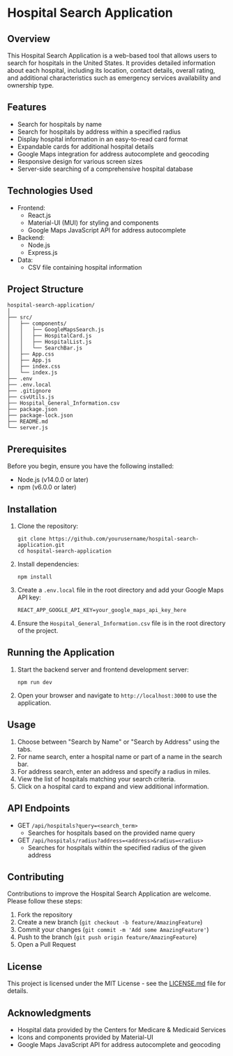 # Hospital Search Application

## Overview

This Hospital Search Application is a web-based tool that allows users to search for hospitals in the United States. It provides detailed information about each hospital, including its location, contact details, overall rating, and additional characteristics such as emergency services availability and ownership type.

## Features

- Search for hospitals by name
- Search for hospitals by address within a specified radius
- Display hospital information in an easy-to-read card format
- Expandable cards for additional hospital details
- Google Maps integration for address autocomplete and geocoding
- Responsive design for various screen sizes
- Server-side searching of a comprehensive hospital database

## Technologies Used

- Frontend:
  - React.js
  - Material-UI (MUI) for styling and components
  - Google Maps JavaScript API for address autocomplete
- Backend:
  - Node.js
  - Express.js
- Data:
  - CSV file containing hospital information

## Project Structure

```
hospital-search-application/
│
├── src/
│   ├── components/
│   │   ├── GoogleMapsSearch.js
│   │   ├── HospitalCard.js
│   │   ├── HospitalList.js
│   │   └── SearchBar.js
│   ├── App.css
│   ├── App.js
│   ├── index.css
│   └── index.js
├── .env
├── .env.local
├── .gitignore
├── csvUtils.js
├── Hospital_General_Information.csv
├── package.json
├── package-lock.json
├── README.md
└── server.js
```

## Prerequisites

Before you begin, ensure you have the following installed:
- Node.js (v14.0.0 or later)
- npm (v6.0.0 or later)

## Installation

1. Clone the repository:
   ```
   git clone https://github.com/yourusername/hospital-search-application.git
   cd hospital-search-application
   ```

2. Install dependencies:
   ```
   npm install
   ```

3. Create a `.env.local` file in the root directory and add your Google Maps API key:
   ```
   REACT_APP_GOOGLE_API_KEY=your_google_maps_api_key_here
   ```

4. Ensure the `Hospital_General_Information.csv` file is in the root directory of the project.

## Running the Application

1. Start the backend server and frontend development server:
   ```
   npm run dev
   ```

2. Open your browser and navigate to `http://localhost:3000` to use the application.

## Usage

1. Choose between "Search by Name" or "Search by Address" using the tabs.
2. For name search, enter a hospital name or part of a name in the search bar.
3. For address search, enter an address and specify a radius in miles.
4. View the list of hospitals matching your search criteria.
5. Click on a hospital card to expand and view additional information.

## API Endpoints

- GET `/api/hospitals?query=<search_term>`
  - Searches for hospitals based on the provided name query
- GET `/api/hospitals/radius?address=<address>&radius=<radius>`
  - Searches for hospitals within the specified radius of the given address

## Contributing

Contributions to improve the Hospital Search Application are welcome. Please follow these steps:

1. Fork the repository
2. Create a new branch (`git checkout -b feature/AmazingFeature`)
3. Commit your changes (`git commit -m 'Add some AmazingFeature'`)
4. Push to the branch (`git push origin feature/AmazingFeature`)
5. Open a Pull Request

## License

This project is licensed under the MIT License - see the [LICENSE.md](LICENSE.md) file for details.

## Acknowledgments

- Hospital data provided by the Centers for Medicare & Medicaid Services
- Icons and components provided by Material-UI
- Google Maps JavaScript API for address autocomplete and geocoding